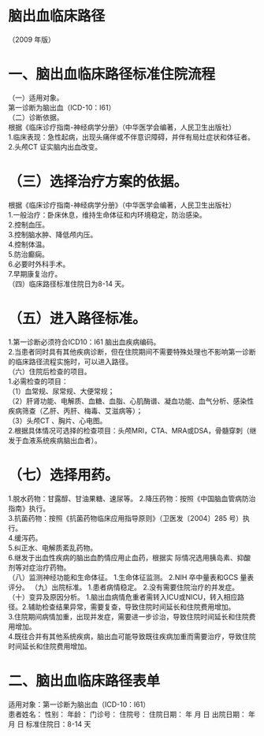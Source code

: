 # 脑出血临床路径  
（2009 年版）  
# 一、脑出血临床路径标准住院流程  
（一）适用对象。  
第一诊断为脑出血（ICD-10：I61）  
（二）诊断依据。  
根据《临床诊疗指南-神经病学分册》（中华医学会编著，人民卫生出版社）  
1.临床表现：急性起病，出现头痛伴或不伴意识障碍，并伴有局灶症状和体征者。  
2.头颅CT 证实脑内出血改变。  
# （三）选择治疗方案的依据。  
根据《临床诊疗指南-神经病学分册》（中华医学会编著，人民卫生出版社）  
1.一般治疗：卧床休息，维持生命体征和内环境稳定，防治感染。  
2.控制血压。  
3.控制脑水肿、降低颅内压。  
4.控制体温。  
5.防治癫痫。  
6.必要时外科手术。  
7.早期康复治疗。  
（四）临床路径标准住院日为8-14 天。  
# （五）进入路径标准。  
1.第一诊断必须符合ICD10：I61 脑出血疾病编码。  
2.当患者同时具有其他疾病诊断，但在住院期间不需要特殊处理也不影响第一诊断的临床路径流程实施时，可以进入路径。  
（六）住院后检查的项目。  
1.必需检查的项目：  
（1）血常规、尿常规、大便常规；  
（2）肝肾功能、电解质、血糖、血脂、心肌酶谱、凝血功能、血气分析、感染性疾病筛查（乙肝、丙肝、梅毒、艾滋病等）；  
（3）头颅CT 、胸片、心电图。  
2.根据具体情况可选择的检查项目：头颅MRI，CTA、MRA或DSA，骨髓穿刺（继发于血液系统疾病脑出血者）。  
# （七）选择用药。  
1.脱水药物：甘露醇、甘油果糖、速尿等。 2.降压药物：按照《中国脑血管病防治指南》执行。  
3.抗菌药物：按照《抗菌药物临床应用指导原则》（卫医发〔2004〕285 号）执行。  
4.缓泻药。  
5.纠正水、电解质紊乱药物。  
6.继发于出血性疾病的脑出血酌情应用止血药，根据实 际情况选用胰岛素、抑酸剂等对症治疗药物。  
（八）监测神经功能和生命体征。 1.生命体征监测。 2.NIH 卒中量表和GCS 量表评分。 （九）出院标准。 1.患者病情稳定。 2.没有需要住院治疗的并发症。 （十）变异及原因分析。 1.脑出血病情危重者需转入ICU或NICU，转入相应路径。2.辅助检查结果异常，需要复查，导致住院时间延长和住院费用增加。  
3.住院期间病情加重，出现并发症，需要进一步诊治，导致住院时间延长和住院费用增加。  
4.既往合并有其他系统疾病，脑出血可能导致既往疾病加重而需要治疗，导致住院时间延长和住院费用增加。  
# 二、脑出血临床路径表单  
适用对象：第一诊断为脑出血（ICD-10：I61）  
患者姓名：         性别：     年龄：    门诊号：      住院号：       住院日期：  年  月  日    出院日期：  年  月  日       标准住院日：8-14 天  
